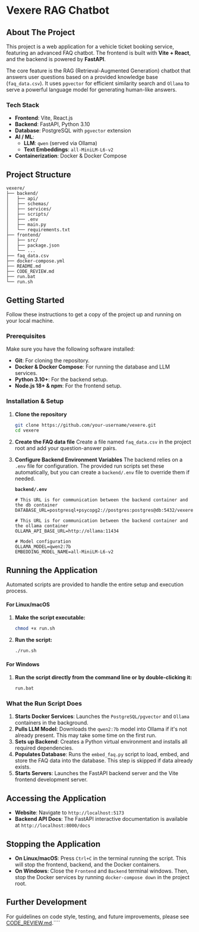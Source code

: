 # Vexere RAG Chatbot

## About The Project

This project is a web application for a vehicle ticket booking service, featuring an advanced FAQ chatbot. The frontend is built with **Vite + React**, and the backend is powered by **FastAPI**.

The core feature is the RAG (Retrieval-Augmented Generation) chatbot that answers user questions based on a provided knowledge base (`faq_data.csv`). It uses `pgvector` for efficient similarity search and `Ollama` to serve a powerful language model for generating human-like answers.

### Tech Stack

-   **Frontend**: Vite, React.js
-   **Backend**: FastAPI, Python 3.10
-   **Database**: PostgreSQL with `pgvector` extension
-   **AI / ML**:
    -   **LLM**: `qwen` (served via Ollama)
    -   **Text Embeddings**: `all-MiniLM-L6-v2`
-   **Containerization**: Docker & Docker Compose

## Project Structure
```
vexere/
├── backend/
│   ├── api/
│   ├── schemas/
│   ├── services/
│   ├── scripts/
│   ├── .env
│   ├── main.py
│   └── requirements.txt
├── frontend/
│   ├── src/
│   ├── package.json
│   └── ...
├── faq_data.csv
├── docker-compose.yml
├── README.md
├── CODE_REVIEW.md
├── run.bat
└── run.sh
```

## Getting Started

Follow these instructions to get a copy of the project up and running on your local machine.

### Prerequisites

Make sure you have the following software installed:
-   **Git**: For cloning the repository.
-   **Docker & Docker Compose**: For running the database and LLM services.
-   **Python 3.10+**: For the backend setup.
-   **Node.js 18+ & npm**: For the frontend setup.

### Installation & Setup

1.  **Clone the repository**
    ```sh
    git clone https://github.com/your-username/vexere.git
    cd vexere
    ```

2.  **Create the FAQ data file**
    Create a file named `faq_data.csv` in the project root and add your question-answer pairs.

3.  **Configure Backend Environment Variables**
    The backend relies on a `.env` file for configuration. The provided run scripts set these automatically, but you can create a `backend/.env` file to override them if needed.

    **`backend/.env`**
    ```
    # This URL is for communication between the backend container and the db container
    DATABASE_URL=postgresql+psycopg2://postgres:postgres@db:5432/vexere
    
    # This URL is for communication between the backend container and the ollama container
    OLLAMA_API_BASE_URL=http://ollama:11434
    
    # Model configuration
    OLLAMA_MODEL=qwen2:7b
    EMBEDDING_MODEL_NAME=all-MiniLM-L6-v2
    ```
    
## Running the Application

Automated scripts are provided to handle the entire setup and execution process.

#### For Linux/macOS

1.  **Make the script executable:**
    ```sh
    chmod +x run.sh
    ```
2.  **Run the script:**
    ```sh
    ./run.sh
    ```

#### For Windows

1.  **Run the script directly from the command line or by double-clicking it:**
    ```bat
    run.bat
    ```

### What the Run Script Does

1.  **Starts Docker Services**: Launches the `PostgreSQL/pgvector` and `Ollama` containers in the background.
2.  **Pulls LLM Model**: Downloads the `qwen2:7b` model into Ollama if it's not already present. This may take some time on the first run.
3.  **Sets up Backend**: Creates a Python virtual environment and installs all required dependencies.
4.  **Populates Database**: Runs the `embed_faq.py` script to load, embed, and store the FAQ data into the database. This step is skipped if data already exists.
5.  **Starts Servers**: Launches the FastAPI backend server and the Vite frontend development server.

## Accessing the Application

-   **Website**: Navigate to `http://localhost:5173`
-   **Backend API Docs**: The FastAPI interactive documentation is available at `http://localhost:8000/docs`

## Stopping the Application

-   **On Linux/macOS**: Press `Ctrl+C` in the terminal running the script. This will stop the frontend, backend, and the Docker containers.
-   **On Windows**: Close the `Frontend` and `Backend` terminal windows. Then, stop the Docker services by running `docker-compose down` in the project root.

## Further Development

For guidelines on code style, testing, and future improvements, please see [CODE_REVIEW.md](CODE_REVIEW.md).````